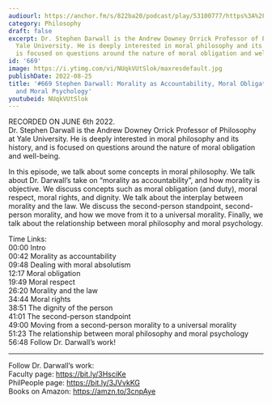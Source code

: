 ```yaml
---
audiourl: https://anchor.fm/s/822ba20/podcast/play/53100777/https%3A%2F%2Fd3ctxlq1ktw2nl.cloudfront.net%2Fstaging%2F2022-5-6%2Fbafb1673-0dfb-e3af-ecc4-e123fe8b7b45.m4a
category: Philosophy
draft: false
excerpt: Dr. Stephen Darwall is the Andrew Downey Orrick Professor of Philosophy at
  Yale University. He is deeply interested in moral philosophy and its history, and
  is focused on questions around the nature of moral obligation and well-being.
id: '669'
image: https://i.ytimg.com/vi/NUqkVUtSlok/maxresdefault.jpg
publishDate: 2022-08-25
title: '#669 Stephen Darwall: Morality as Accountability, Moral Obligation, Rights,
  and Moral Psychology'
youtubeid: NUqkVUtSlok
---
```

<div class="timelinks">

RECORDED ON JUNE 6th 2022.  
Dr. Stephen Darwall is the Andrew Downey Orrick Professor of Philosophy at Yale University. He is deeply interested in moral philosophy and its history, and is focused on questions around the nature of moral obligation and well-being.

In this episode, we talk about some concepts in moral philosophy. We talk about Dr. Darwall’s take on “morality as accountability”, and how morality is objective. We discuss concepts such as moral obligation (and duty), moral respect, moral rights, and dignity. We talk about the interplay between morality and the law. We discuss the second-person standpoint, second-person morality, and how we move from it to a universal morality. Finally, we talk about the relationship between moral philosophy and moral psychology.

Time Links:  
<time>00:00</time> Intro  
<time>00:42</time> Morality as accountability  
<time>09:48</time> Dealing with moral absolutism  
<time>12:17</time> Moral obligation  
<time>19:49</time> Moral respect  
<time>26:20</time> Morality and the law  
<time>34:44</time> Moral rights  
<time>38:51</time> The dignity of the person  
<time>41:01</time> The second-person standpoint  
<time>49:00</time> Moving from a second-person morality to a universal morality  
<time>51:23</time> The relationship between moral philosophy and moral psychology  
<time>56:48</time> Follow Dr. Darwall’s work!

---

Follow Dr. Darwall’s work:  
Faculty page: https://bit.ly/3HsciKe  
PhilPeople page: https://bit.ly/3JVvkKG  
Books on Amazon: https://amzn.to/3cnpAye
</div>

